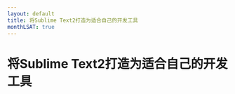 ```yaml
---
layout: default
title: 将Sublime Text2打造为适合自己的开发工具
monthLSAT: true
---
```


# 将Sublime Text2打造为适合自己的开发工具